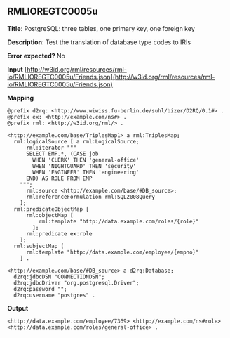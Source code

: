 ## RMLIOREGTC0005u

**Title**: PostgreSQL: three tables, one primary key, one foreign key

**Description**: Test the translation of database type codes to IRIs

**Error expected?** No

**Input**
 [http://w3id.org/rml/resources/rml-io/RMLIOREGTC0005u/Friends.json](http://w3id.org/rml/resources/rml-io/RMLIOREGTC0005u/Friends.json)

**Mapping**
```
@prefix d2rq: <http://www.wiwiss.fu-berlin.de/suhl/bizer/D2RQ/0.1#> .
@prefix ex: <http://example.com/ns#> .
@prefix rml: <http://w3id.org/rml/> .

<http://example.com/base/TriplesMap1> a rml:TriplesMap;
  rml:logicalSource [ a rml:LogicalSource;
      rml:iterator """
      SELECT EMP.*, (CASE job
        WHEN 'CLERK' THEN 'general-office'
        WHEN 'NIGHTGUARD' THEN 'security'
        WHEN 'ENGINEER' THEN 'engineering'
      END) AS ROLE FROM EMP
    """;
      rml:source <http://example.com/base/#DB_source>;
      rml:referenceFormulation rml:SQL2008Query
    ];
  rml:predicateObjectMap [
      rml:objectMap [
          rml:template "http://data.example.com/roles/{role}"
        ];
      rml:predicate ex:role
    ];
  rml:subjectMap [
      rml:template "http://data.example.com/employee/{empno}"
    ] .

<http://example.com/base/#DB_source> a d2rq:Database;
  d2rq:jdbcDSN "CONNECTIONDSN";
  d2rq:jdbcDriver "org.postgresql.Driver";
  d2rq:password "";
  d2rq:username "postgres" .

```

**Output**
```
<http://data.example.com/employee/7369> <http://example.com/ns#role> <http://data.example.com/roles/general-office> .

```

